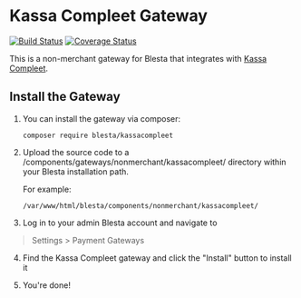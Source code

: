 # Kassa Compleet Gateway

[![Build Status](https://travis-ci.org/blesta/gateway-kassacompleet.svg?branch=master)](https://travis-ci.org/blesta/gateway-kassacompleet) [![Coverage Status](https://coveralls.io/repos/github/blesta/gateway-kassacompleet/badge.svg?branch=master)](https://coveralls.io/github/blesta/gateway-kassacompleet?branch=master)

This is a non-merchant gateway for Blesta that integrates with [Kassa Compleet](https://www.ing.nl/zakelijk/betalen/geld-ontvangen/kassa-compleet/index.html).

## Install the Gateway

1. You can install the gateway via composer:

    ```
    composer require blesta/kassacompleet
    ```

2. Upload the source code to a /components/gateways/nonmerchant/kassacompleet/ directory within
your Blesta installation path.

    For example:

    ```
    /var/www/html/blesta/components/nonmerchant/kassacompleet/
    ```

3. Log in to your admin Blesta account and navigate to
> Settings > Payment Gateways

4. Find the Kassa Compleet gateway and click the "Install" button to install it

5. You're done!
